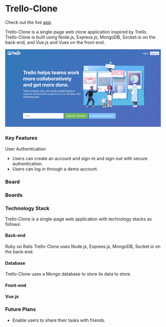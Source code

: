 # Trello-Clone

Check out the live [app](https://trello2.herokuapp.com/).

<!-- [Yocal Design Documents](https://github.com/hkryucr/fsp-yocal/wiki) -->

Trello-Clone is a single-page web clone application inspired by Trello. Trello-Clone is built using Node.js, Express.js, MongoDB, Socket.io on the back-end, and Vue.js and Vuex on the front-end. 

![TrelloSpalsh](/client/public/TrelloSplash.png)

### Key Features
User Authentication
- Users can create an account and sign-in and sign-out with secure authentication.
- Users can log in through a demo account.

### Board

### Boards

### Technology Stack
Trello-Clone is a single-page web application with technology stacks as follows: 

#### Back-end
Ruby on Rails 
Trello-Clone uses Node.js, Express.js, MongoDB, Socket.io on the back-end.

#### Database
Trello-Clone uses a Mongo database to store its data to store.
 
#### Front-end
#### Vue.js 

### Future Plans
- Enable users to share their tasks with friends.

